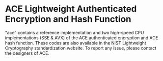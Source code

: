 # ACE Lightweight Authenticated Encryption and Hash Function

"ace" contains a reference implementation and two high-speed CPU implementations (SSE & AVX) of the ACE authenticated encryption and ACE hash function. These codes are also available in the NIST Lightweight Cryptography standardization website. To report any issue, please contact the designers of ACE. 
